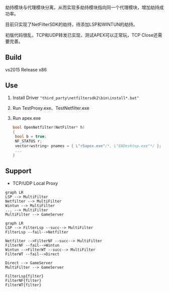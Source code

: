 劫持模块与代理模块分离，从而实现多劫持模块指向同一个代理模块，增加劫持成功率。

目前只实现了NetFilterSDK的劫持，待添加LSP和WINTUN的劫持。

初版代码很乱，TCP和UDP转发已实现，测试APEX可以正常玩，TCP Close还需要完善。

## Build

vs2015 Release x86

## Use

1. Install Driver    `"third_party\netfiltersdk2\bin\install*.bat"`
2. Run TestProxy.exe、TestNetfilter.exe
3. Run apex.exe

   ```cpp
   bool OpenNetfilter(NetFilter* h)
   {
   	bool b = true;
   	NF_STATUS r;
   	vector<wstring> pnames = { L"r5apex.exe"/*, L"EADesktop.exe"*/ };
   	...
   }
   ```

   

## Support

- TCP/UDP Local Proxy

~~~mermaid
graph LR
LSP --> MultiFilter
Netfilter --> MultiFilter
Wintun --> MultiFilter
... --> MultiFilter
MultiFilter --> GameServer
~~~

~~~mermaid
graph LR
LSP --> FilterLsp --succ--> MultiFilter
FilterLsp --fail-->Netfilter

Netfilter -->FilterNF --succ--> MultiFilter
FilterNF --fail-->Wintun
Wintun -->FilterWT --succ--> MultiFilter
FilterWT --fail-->Direct

Direct --> GameServer
MultiFilter --> GameServer

FilterLsp{filter}
FilterNF{filter}
FilterWT{filter}
~~~

~~~mermaid

~~~

